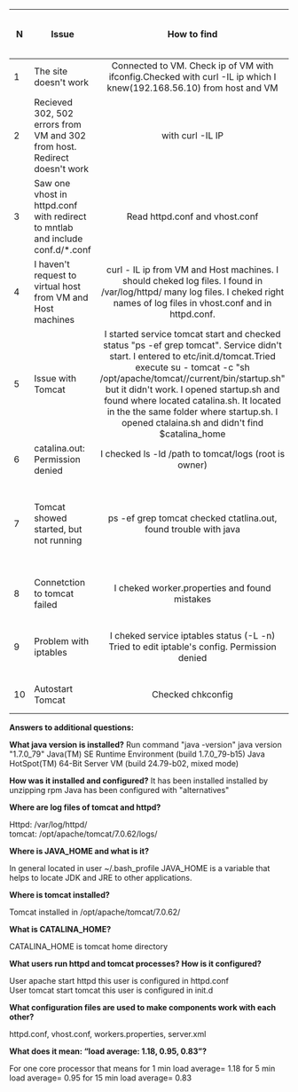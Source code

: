 N | Issue | How to find | Time to find min.|How to fix|Time to fix min.
|---|---|:---:|:---:|:---:|:---:|
1 | The site doesn't work |Connected to VM. Check ip of VM with ifconfig.Checked with curl -IL ip which I knew(192.168.56.10) from host and VM | 3 | Checked site status | 10 | 
2 | Recieved 302, 502 errors from VM and 302 from host. Redirect doesn't work | with curl -IL IP | 5 | Examine httpd.conf of Apache | 10 |    
3 | Saw one vhost in httpd.conf with redirect to mntlab and include conf.d/*.conf | Read httpd.conf and vhost.conf | 10 | Open vhost.conf saw also virtual host there. Commented vhost with redirect to http://mntlab in httpd.conf. Restarted httpd service | 3 |    
4 | I haven't request to virtual host from VM and Host machines | curl - IL ip from VM and Host machines. I should cheked log files. I found in /var/log/httpd/ many log files. I cheked right names of log files in vhost.conf and in httpd.conf. | 15 | I put instead of the mntlab:80  *:80 in vhost.conf. Restarted httpd. I recieved 503 error from VM and Host | 5 |
5 | Issue with Tomcat |  I started service tomcat start and checked status  "ps -ef grep tomcat". Service didn't start. I entered to etc/init.d/tomcat.Tried execute su - tomcat -c "sh /opt/apache/tomcat//current/bin/startup.sh" but it didn't work. I opened startup.sh and found where located catalina.sh. It located in the the same folder where startup.sh. I opened ctalaina.sh and didn't find $catalina_home | 2 | switch to tomcat user, echo $CATALINA_HOME, check it from bash_profile  bash rc, comment it, (swith to root and startup.sh) | 20 | 
6 | catalina.out: Permission denied | I checked ls -ld /path to tomcat/logs (root is owner) | 5 | chown tomcat folder. starting tomcat | 20 |
7 | Tomcat showed started, but not running | ps -ef grep tomcat checked ctatlina.out, found trouble with java | 10 | I checked java -version and Os version. Different bits OS (64 bit), java (32 bit) Switched java version by alternatives. Start tomcat. ps-ef grep tomcat, checked netstat -natpl curl from host(503), checked vhost.conf, found mod_jk, issue with tomcat.worker | 15|
8 | Connetction to tomcat failed | I cheked worker.properties and found mistakes | 10 | I edited worker.properties by sed  /etc/httpd/conf.d/workers.properties. Restarted httpd. Checked by curl. Site online. | 15 |
9 | Problem with iptables | I cheked service iptables status (-L -n) Tried to edit iptable's config. Permission denied  | 2 |   Checked atributes (lsattr iptables config) Switched off immutable flag chattr -i. Added 80 port and ESTABLISHED. start iptables and checked status -L -n | 25 |
10 | Autostart Tomcat | Checked chkconfig | 1 | Edited level in chkconfig (chkconfig --level (2345) tomcat on) restarted VM. Everything Started. | 5 |


**Answers to additional questions:**

**What java version is installed?**
 Run command "java -version" 
  java version "1.7.0_79" 
  Java(TM) SE Runtime Environment (build 1.7.0_79-b15) 
  Java HotSpot(TM) 64-Bit Server VM (build 24.79-b02, mixed mode) 
  
**How was it installed and configured?**
It has been installed installed by unzipping rpm
Java has been configured with "alternatives"

**Where are log files of tomcat and httpd?**
 
 Httpd: /var/log/httpd/  
 tomcat: /opt/apache/tomcat/7.0.62/logs/
 
**Where is JAVA_HOME and what is it?**

  In general located in user ~/.bash_profile
  JAVA_HOME is a variable that helps to locate JDK and JRE to other applications.
  
**Where is tomcat installed?**

  Tomcat installed in /opt/apache/tomcat/7.0.62/

**What is CATALINA_HOME?**

CATALINA_HOME is tomcat home directory

**What users run httpd and tomcat processes? How is it configured?**

  User apache start httpd this user is configured in httpd.conf   
  User tomcat start tomcat this user is configured in init.d   

**What configuration files are used to make components work with each other?**

  httpd.conf, vhost.conf, workers.properties, server.xml

**What does it mean: “load average: 1.18, 0.95, 0.83”?**

  For one core processor that means 
  for 1 min load average= 1.18
  for 5 min load average= 0.95
  for 15 min load average= 0.83



